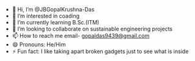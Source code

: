 - 👋 Hi, I’m @JBGopalKrushna-Das
- 👀 I’m interested in coading 
- 🌱 I’m currently learning B.Sc.(ITM)
- 💞️ I’m looking to collaborate on sustainable engineering projects
- 📫 How to reach me email- gopaldas9439@gmail.com
- 😄 Pronouns: He/Him
- ⚡ Fun fact: I like taking apart broken gadgets just to see what is inside

<!---
JBGopalKrushna-Das/JBGopalKrushna-Das is a ✨ special ✨ repository because its `README.md` (this file) appears on your GitHub profile.
You can click the Preview link to take a look at your changes.
--->
